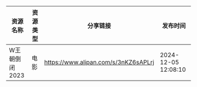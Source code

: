 | 资源名称      | 资源类型 | 分享链接                                 | 发布时间                |
| --------- | ---- | ------------------------------------ | ------------------- |
| W王朝倒闭2023 | 电影   | https://www.alipan.com/s/3nKZ6sAPLrj | 2024-12-05 12:08:10 |
